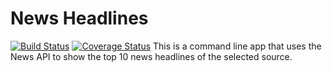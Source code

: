 # News Headlines

[![Build Status](https://travis-ci.org/Janet-Namutebi/news_headlines.svg?branch=master)](https://travis-ci.org/Janet-Namutebi/news_headlines)
[![Coverage Status](https://coveralls.io/repos/github/Janet-Namutebi/news_headlines/badge.svg?branch=master)](https://coveralls.io/github/Janet-Namutebi/news_headlines?branch=master)
This is a command line app that uses the News API to show the top 10 news headlines of the selected source.

